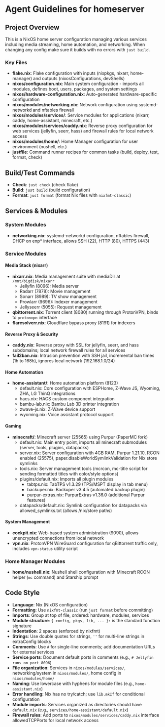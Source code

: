 # Agent Guidelines for homeserver

## Project Overview
This is a NixOS home server configuration managing various services including media streaming, home automation, and networking. When changing any config make sure it builds with no errors with `just build`.

### Key Files
- **flake.nix**: Flake configuration with inputs (nixpkgs, nixarr, home-manager) and outputs (nixosConfigurations, devShells)
- **nixos/configuration.nix**: Main system configuration - imports all modules, defines boot, users, packages, and system settings
- **nixos/hardware-configuration.nix**: Auto-generated hardware-specific configuration
- **nixos/modules/networking.nix**: Network configuration using systemd-networkd and nftables firewall
- **nixos/modules/services/**: Service modules for applications (nixarr, caddy, home-assistant, minecraft, etc.)
- **nixos/modules/services/caddy.nix**: Reverse proxy configuration for web services (jellyfin, seerr, hass) and firewall rules for local network access
- **nixos/modules/home/**: Home Manager configuration for user environment (nushell, etc.)
- **justfile**: Command runner recipes for common tasks (build, deploy, test, format, check)

## Build/Test Commands
- **Check**: `just check` (check flake)
- **Build**: `just build` (build configuration)
- **Format**: `just format` (format Nix files with `nixfmt-classic`)

## Services & Modules

### System Modules
- **networking.nix**: systemd-networkd configuration, nftables firewall, DHCP on enp* interface, allows SSH (22), HTTP (80), HTTPS (443)

### Service Modules

#### Media Stack (nixarr)
- **nixarr.nix**: Media management suite with mediaDir at `/mnt/bigdisk/nixarr`
  - Jellyfin (8096): Media server
  - Radarr (7878): Movie management
  - Sonarr (8989): TV show management
  - Prowlarr (9696): Indexer management
  - Jellyseerr (5055): Request management
- **qbittorrent.nix**: Torrent client (8080) running through ProtonVPN, binds to `protonvpn` interface
- **flaresolverr.nix**: Cloudflare bypass proxy (8191) for indexers

#### Reverse Proxy & Security
- **caddy.nix**: Reverse proxy with SSL for jellyfin, seerr, and hass subdomains; local network firewall rules for all services
- **fail2ban.nix**: Intrusion prevention with SSH jail, incremental ban times (1h to 168h), ignores local network (192.168.1.0/24)

#### Home Automation
- **home-assistant/**: Home automation platform (8123)
  - default.nix: Core configuration with ESPHome, Z-Wave JS, Wyoming, ZHA, LG ThinQ integrations
  - hacs.nix: HACS custom component integration
  - bambu-lab.nix: Bambu Lab 3D printer integration
  - zwave-js.nix: Z-Wave device support
  - wyoming.nix: Voice assistant protocol support

#### Gaming
- **minecraft/**: Minecraft server (25565) using Purpur (PaperMC fork)
  - default.nix: Main entry point, imports all minecraft submodules (server, tools, plugins, datapacks)
  - server.nix: Server configuration with 4GB RAM, Purpur 1.21.10, RCON enabled (25575), paper.disableWorldSymlinkValidation for Nix store symlinks
  - tools.nix: Server management tools (mcrcon, mc-title script for sending formatted titles with color/style options)
  - plugins/default.nix: Imports all plugin modules
    - tabtps.nix: TabTPS v1.3.29 (TPS/MSPT display in tab menu)
    - backuper.nix: Backuper v3.4.5 (automated backup plugin)
    - purpur-extras.nix: PurpurExtras v1.36.0 (additional Purpur features)
  - datapacks/default.nix: Symlink configuration for datapacks via allowed_symlinks.txt (allows /nix/store paths)

#### System Management
- **cockpit.nix**: Web-based system administration (9090), allows unencrypted connections from local network
- **vpn.nix**: ProtonVPN WireGuard configuration for qBittorrent traffic only, includes `vpn-status` utility script

### Home Manager Modules
- **home/nushell.nix**: Nushell shell configuration with Minecraft RCON helper (`mc` command) and Starship prompt

## Code Style
- **Language**: Nix (NixOS configuration)
- **Formatting**: Use `nixfmt-classic` (run `just format` before committing)
- **Imports**: Group at top of file, ordered: hardware, modules, services
- **Module structure**: `{ config, pkgs, lib, ... }:` is the standard function signature
- **Indentation**: 2 spaces (enforced by nixfmt)
- **Strings**: Use double quotes for strings, `''` for multi-line strings in extraConfig blocks
- **Comments**: Use `#` for single-line comments; add documentation URLs for external services
- **Service ports**: Document default ports in comments (e.g., `# Jellyfin runs on port 8096`)
- **File organization**: Services in `nixos/modules/services/`, networking/system in `nixos/modules/`, home config in `nixos/modules/home/`
- **Naming**: Use lowercase with hyphens for module files (e.g., `home-assistant.nix`)
- **Error handling**: Nix has no try/catch; use `lib.mkIf` for conditional configuration
- **Module imports**: Services organized as directories should have `default.nix` (e.g., `services/home-assistant/default.nix`)
- **Firewall rules**: Add ports to `nixos/modules/services/caddy.nix` interface allowedTCPPorts for local network access
